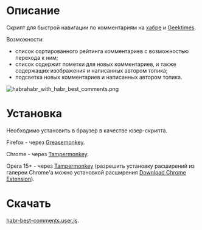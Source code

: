 # Описание

Скрипт для быстрой навигации по комментариям на [хабре](http://habrahabr.ru/) и [Geektimes](http://geektimes.ru/).

Возможности:

- список сортированного рейтинга комментариев с возможностью перехода к ним;
- список содержит пометки для новых комментариев, и также содержащих изображения и написанных автором топика;
- подсветка новых комментариев и написанных автором топика.

![habrahabr_with_habr_best_comments.png](https://bitbucket.org/liiws/habr-best-comments/raw/85f27a35aad5f7b0ed253bb6677034a98de55b05/habrahabr_with_habr_best_comments.png)

# Установка

Необходимо установить в браузер в качестве юзер-скрипта.

Firefox - через [Greasemonkey](https://addons.mozilla.org/en-US/firefox/addon/greasemonkey).

Chrome - через [Tampermonkey](https://chrome.google.com/webstore/detail/tampermonkey/dhdgffkkebhmkfjojejmpbldmpobfkfo).

Opera 15+ - через [Tampermonkey](https://chrome.google.com/webstore/detail/tampermonkey/dhdgffkkebhmkfjojejmpbldmpobfkfo) (разрешить установку расширений из галереи Chrome'а можно установкой расширения [Download Chrome Extension](https://addons.opera.com/en/extensions/details/download-chrome-extension-9)).

# Скачать

[habr-best-comments.user.js](https://bitbucket.org/liiws/habr-best-comments/downloads/habr-best-comments.user.js).
